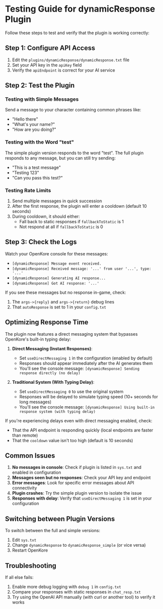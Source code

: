 # Testing Guide for dynamicResponse Plugin

Follow these steps to test and verify that the plugin is working correctly:

## Step 1: Configure API Access

1. Edit the `plugins/dynamicResponse/dynamicResponse.txt` file
2. Set your API key in the `apiKey` field
3. Verify the `apiEndpoint` is correct for your AI service

## Step 2: Test the Plugin

### Testing with Simple Messages

Send a message to your character containing common phrases like:
- "Hello there"
- "What's your name?"
- "How are you doing?"

### Testing with the Word "test"

The simple plugin version responds to the word "test". The full plugin responds to any message, but you can still try sending:
- "This is a test message"
- "Testing 123"
- "Can you pass this test?"

### Testing Rate Limits

1. Send multiple messages in quick succession
2. After the first response, the plugin will enter a cooldown (default 10 seconds)
3. During cooldown, it should either:
   - Fall back to static responses if `fallbackToStatic` is 1
   - Not respond at all if `fallbackToStatic` is 0

## Step 3: Check the Logs

Watch your OpenKore console for these messages:
- `[dynamicResponse] Message event received.`
- `[dynamicResponse] Received message: '...' from user '...', type: '...'`
- `[dynamicResponse] Generating AI response...`
- `[dynamicResponse] Got AI response: '...'`

If you see these messages but no response in-game, check:
1. The `args->{reply}` and `args->{return}` debug lines
2. That `autoResponse` is set to 1 in your `config.txt`

## Optimizing Response Time

The plugin now features a direct messaging system that bypasses OpenKore's built-in typing delay:

1. **Direct Messaging (Instant Responses)**:
   - Set `useDirectMessaging 1` in the configuration (enabled by default)
   - Responses should appear immediately after the AI generates them
   - You'll see the console message: `[dynamicResponse] Sending response directly (no delay)`

2. **Traditional System (With Typing Delay)**:
   - Set `useDirectMessaging 0` to use the original system
   - Responses will be delayed to simulate typing speed (10+ seconds for long messages)
   - You'll see the console message: `[dynamicResponse] Using built-in response system (with typing delay)`

If you're experiencing delays even with direct messaging enabled, check:
   - That the API endpoint is responding quickly (local endpoints are faster than remote)
   - That the `cooldown` value isn't too high (default is 10 seconds)

## Common Issues

1. **No messages in console**: Check if plugin is listed in `sys.txt` and enabled in configuration
2. **Messages seen but no responses**: Check your API key and endpoint
3. **Error messages**: Look for specific error messages about API connectivity
4. **Plugin crashes**: Try the simple plugin version to isolate the issue
5. **Responses with delay**: Verify that `useDirectMessaging 1` is set in your configuration

## Switching between Plugin Versions

To switch between the full and simple versions:
1. Edit `sys.txt`
2. Change `dynamicResponse` to `dynamicResponse_simple` (or vice versa)
3. Restart OpenKore

## Troubleshooting

If all else fails:
1. Enable more debug logging with `debug 1` in `config.txt`
2. Compare your responses with static responses in `chat_resp.txt`
3. Try using the OpenAI API manually (with curl or another tool) to verify it works

